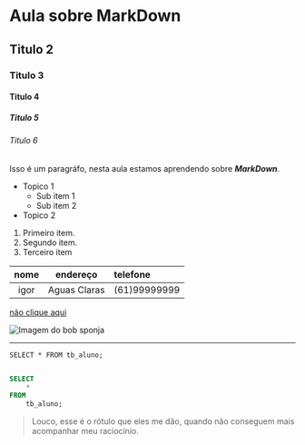 # Aula sobre MarkDown
## Titulo 2
### Titulo 3
#### Titulo 4
##### Titulo 5
###### Titulo 6

Isso é um paragráfo, nesta aula estamos aprendendo sobre _**MarkDown**_.

- Topico 1
    * Sub item 1
    + Sub item 2
- Topico 2

1. Primeiro item.
2. Segundo item.
1. Terceiro item

|nome|endereço|telefone|
|:-:|:-:|:-|
|igor|Aguas Claras| (61)99999999|


[não clique aqui](https://www.google.com)

![Imagem do bob sponja](https://www.portal27.com.br/wp-content/uploads/2014/03/bobesponja.jpg.webp)

---

` SELECT * FROM tb_aluno; `

```sql

SELECT 
    * 
FROM 
    tb_aluno;

```

> Louco, esse é o rótulo que eles me dão, quando não conseguem mais acompanhar meu raciocínio.